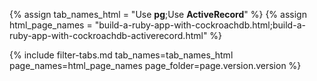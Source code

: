 {% assign tab_names_html = "Use <strong>pg</strong>;Use <strong>ActiveRecord</strong>" %}
{% assign html_page_names = "build-a-ruby-app-with-cockroachdb.html;build-a-ruby-app-with-cockroachdb-activerecord.html" %}

{% include filter-tabs.md tab_names=tab_names_html page_names=html_page_names page_folder=page.version.version %}
